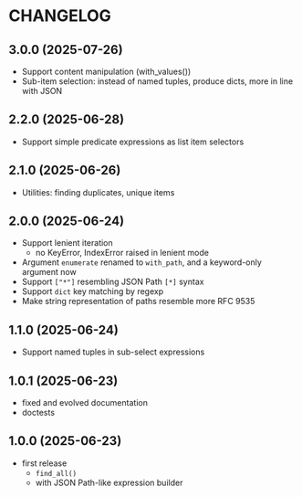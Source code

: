 # CHANGELOG

## 3.0.0 (2025-07-26)

- Support content manipulation (with_values())
- Sub-item selection: instead of named tuples, produce dicts, more
  in line with JSON

## 2.2.0 (2025-06-28)

- Support simple predicate expressions as list item selectors

## 2.1.0 (2025-06-26)

- Utilities: finding duplicates, unique items

## 2.0.0 (2025-06-24)

- Support lenient iteration
  - no KeyError, IndexError raised in lenient mode
- Argument `enumerate` renamed to `with_path`, and a keyword-only argument now
- Support `["*"]` resembling JSON Path `[*]` syntax
- Support `dict` key matching by regexp
- Make string representation of paths resemble more RFC 9535

## 1.1.0 (2025-06-24)

- Support named tuples in sub-select expressions

## 1.0.1 (2025-06-23)

- fixed and evolved documentation
- doctests

## 1.0.0 (2025-06-23)

- first release
  - `find_all()`
  - with JSON Path-like expression builder
